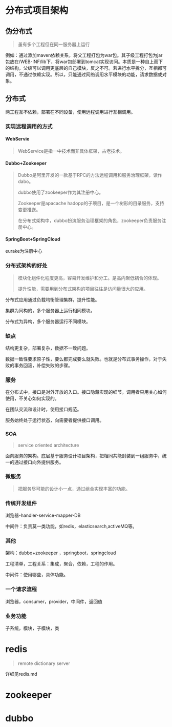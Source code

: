 # 分布式项目架构

## 伪分布式

>虽有多个工程但在同一服务器上运行

例如：通过添加maven依赖关系，将父工程打包为war包。其子级工程打包为jar包放在/WEB-INF/lib下，将war包部署到tomcat实现访问。本质是一种自上而下的结构，父级可以调用更底层的自己模块，反之不可。若进行水平拆分，互相都可调用，不通过依赖实现。所以，只能通过网络调用水平模块的功能，请求数据或对象。

## 分布式

两工程互不依赖，部署在不同设备，使用远程调用进行互相调用。

### 实现远程调用的方式

#### WebServie

>WebService是指一中技术而非具体框架，古老技术。

#### Dubbo+Zookeeper

>Dubbo是阿里开发的一款基于RPC的方法远程调用和服务治理框架，读作dabo。
>
>dubbo使用了zookeeper作为其注册中心。
>
>Zookeeper是apacache hadopp的子项目，是一个树形的目录服务，支持变更推送。
>
>在分布式架构中，dubbo扮演服务治理框架的角色，zookeeper负责服务注册中心。

#### SpringBoot+SpringCloud

eurake为注册中心

### 分布式架构的好处

>模块化组件化程度更高，容易开发维护和分工。是高内聚低耦合的体现。
>
>提升性能，需要用到分布式架构的项目往往是访问量很大的应用。

分布式应用通过负载均衡管理集群，提升性能。

集群为同构的，多个服务器上运行相同模块。

分布式为异构，多个服务器运行不同模块。

### 缺点

结构更复杂，部署复杂，数据不一致问题。

数据一致性要求原子性，要么都完成要么就失败。也就是分布式事务操作，对于失败的事务回滚，补偿失败的步骤。

### 服务

在分布式中，接口是对外开放的入口。接口隐藏实现的细节，调用者只用关心如何使用，不关心如何实现的。

在团队交流和设计时，使用接口规范。

服务始终处于运行状态，向需要者提供接口调用。

### SOA

>service oriented architecture

​	面向服务的架构。底层基于服务设计项目架构，把相同共能封装到一组服务中，统一的通过接口向外提供服务。

### 微服务

>把服务尽可能的设计小一点，通过组合实现丰富的功能。

### 传统开发组件

浏览器-handler-service-mapper-DB

中间件：负责莫一类功能，如redis，elasticsearch,activeMQ等。

### 其他

架构：dubbo+zookeeper ，springboot，springcloud

工程清单，工程关系：集成，聚合，依赖，工程的作用。

中间件：使用哪些，具体功能。

### 一个请求流程

浏览器，consumer，provider，中间件，返回值

### 业务功能

子系统，模块，子模块，类

# redis

>remote dictionary server

详细见redis.md

# zookeeper

# dubbo



